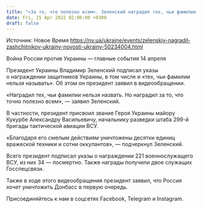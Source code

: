 ```yaml
---
title: "«За то, что полезно всем». Зеленский наградил тех, чьи фамилии нельзя назвать"
date: Fri, 15 Apr 2022 02:06:00 +0300
draft: false
---
```

Источник: Новое Время https://nv.ua/ukraine/events/zelenskiy-nagradil-zashchitnikov-ukrainy-novosti-ukrainy-50234004.html


Война России против Украины — главные события 14 апреля

Президент Украины Владимир Зеленский подписал указы о награждении защитников Украины, в том числе и «тех, чьи фамилии нельзя называть». Об этом он президент заявил в видеообращении.

«Наградил тех, чьи фамилии нельзя назвать. Но наградил за то, что точно полезно всем», — заявил Зеленский.

В частности, президент присвоил звание Героя Украины майору Кукурбе Александру Васильевичу, начальнику разведки штаба 299-й бригады тактической авиации ВСУ.

«Благодаря его смелым действиям уничтожены десятки единиц вражеской техники и сотни оккупантов», — подчеркнул Зеленский.

Всего президент подписал указы о награждении 221 военнослужащего ВСУ, из них 34 — посмертно. Также награды получили двое служащих Госспецсвязи.

Также в ходе этого видеообращения президент заявил, что Россия хочет уничтожить Донбасс в первую очередь. 

Присоединяйтесь к нам в соцсетях Facebook, Telegram и Instagram.
